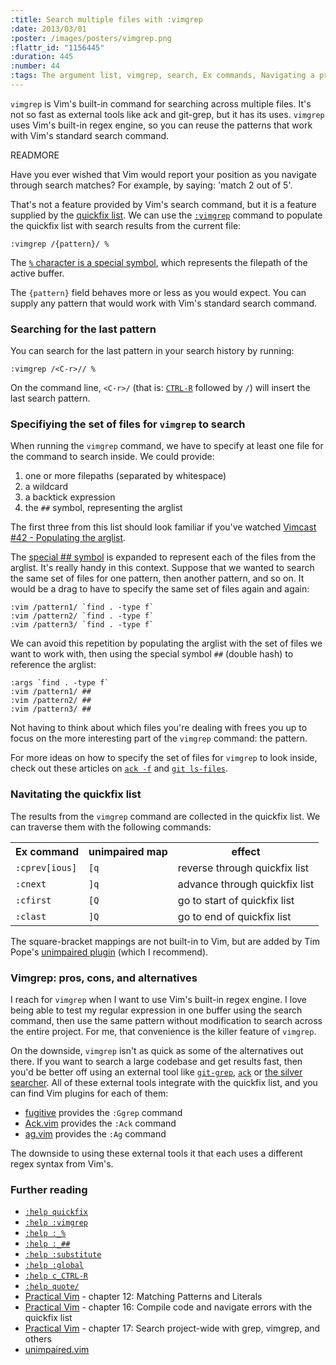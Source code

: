 ```yaml
--- 
:title: Search multiple files with :vimgrep
:date: 2013/03/01
:poster: /images/posters/vimgrep.png
:flattr_id: "1156445"
:duration: 445
:number: 44
:tags: The argument list, vimgrep, search, Ex commands, Navigating a project
---
```


`vimgrep` is Vim's built-in command for searching across multiple files. It's not so fast as external tools like ack and git-grep, but it has its uses. `vimgrep` uses Vim's built-in regex engine, so you can reuse the patterns that work with Vim's standard search command. 

READMORE


Have you ever wished that Vim would report your position as you navigate through search matches? For example, by saying: 'match 2 out of 5'.

That's not a feature provided by Vim's search command, but it is a feature supplied by the [quickfix list][quickfix]. We can use the [`:vimgrep`][vimgrep] command to populate the quickfix list with search results from the current file:

    :vimgrep /{pattern}/ %

The [`%` character is a special symbol][percent], which represents the filepath of the active buffer.

The `{pattern}` field behaves more or less as you would expect. You can supply any pattern that would work with Vim's standard search command.

### Searching for the last pattern

You can search for the last pattern in your search history by running:

    :vimgrep /<C-r>// %

On the command line, `<C-r>/` (that is: [`CTRL-R`][cr] followed by `/`) will insert the last search pattern.

### Specifiying the set of files for `vimgrep` to search

When running the `vimgrep` command, we have to specify at least one file for the command to search inside. We could provide:

1. one or more filepaths (separated by whitespace)
2. a wildcard
3. a backtick expression
4. the `##` symbol, representing the arglist

The first three from this list should look familiar if you've watched [Vimcast #42 - Populating the arglist](/e/42).

The [special ## symbol][dubhash] is expanded to represent each of the files from the arglist. It's really handy in this context. Suppose that we wanted to search the same set of files for one pattern, then another pattern, and so on. It would be a drag to have to specify the same set of files again and again:

    :vim /pattern1/ `find . -type f`
    :vim /pattern2/ `find . -type f`
    :vim /pattern3/ `find . -type f`

We can avoid this repetition by populating the arglist with the set of files we want to work with, then using the special symbol `##` (double hash) to reference the arglist:

    :args `find . -type f`
    :vim /pattern1/ ##
    :vim /pattern2/ ##
    :vim /pattern3/ ##

Not having to think about which files you're dealing with frees you up to focus on the more interesting part of the `vimgrep` command: the pattern.

For more ideas on how to specify the set of files for `vimgrep` to look inside, check out these articles on [`ack -f`][ack-f] and [`git ls-files`][git ls-files].

[ack-f]: http://vimcasts.org/blog/2013/03/combining-vimgrep-with-ack--f/
[git ls-files]: http://vimcasts.org/blog/2013/03/combining-vimgrep-with-git-ls-files/

### Navitating the quickfix list

The results from the `vimgrep` command are collected in the quickfix list. We can traverse them with the following commands:

<table>
   <tr>
       <th>Ex command</th>
       <th>unimpaired map</th>
       <th>effect</th>
   </tr>
   <tr>
       <td><code>:cprev[ious]</code></td>
       <td><code>[q</code></td>
       <td>reverse through quickfix list</td>
   </tr>
   <tr>
       <td><code>:cnext</code></td>
       <td><code>]q</code></td>
       <td>advance through quickfix list</td>
   </tr>
   <tr>
       <td><code>:cfirst</code></td>
       <td><code>[Q</code></td>
       <td>go to start of quickfix list</td>
   </tr>
   <tr>
       <td><code>:clast</code></td>
       <td><code>]Q</code></td>
       <td>go to end of quickfix list</td>
   </tr>
</table>

The square-bracket mappings are not built-in to Vim, but are added by Tim Pope's [unimpaired plugin][unimpaired] (which I recommend).

### Vimgrep: pros, cons, and alternatives

I reach for `vimgrep` when I want to use Vim's built-in regex engine. I love being able to test my regular expression in one buffer using the search command, then use the same pattern without modification to search across the entire project. For me, that convenience is the killer feature of `vimgrep`.

On the downside, `vimgrep` isn't as quick as some of the alternatives out there. If you want to search a large codebase and get results fast, then you'd be better off using an external tool like [`git-grep`][gitgrep], [`ack`][ack] or [the silver searcher][ag]. All of these external tools integrate with the quickfix list, and you can find Vim plugins for each of them:

* [fugitive][] provides the `:Ggrep` command
* [Ack.vim][] provides the `:Ack` command
* [ag.vim][] provides the `:Ag` command

The downside to using these external tools it that each uses a different regex syntax from Vim's.

### Further reading

* [`:help quickfix`][quickfix]
* [`:help :vimgrep`][vimgrep]
* [`:help :_%`][percent]
* [`:help :_##`][dubhash]
* [`:help :substitute`][substitute]
* [`:help :global`][global]
* [`:help c_CTRL-R`][cr]
* [`:help quote/`][quote]
* [Practical Vim][pv] - chapter 12: Matching Patterns and Literals
* [Practical Vim][pv] - chapter 16: Compile code and navigate errors with the quickfix list
* [Practical Vim][pv] - chapter 17: Search project-wide with grep, vimgrep, and others
* [unimpaired.vim][unimpaired]

[quickfix]: http://vimdoc.sourceforge.net/htmldoc/quickfix.html#quickfix
[vimgrep]: http://vimdoc.sourceforge.net/htmldoc/quickfix.html#:vimgrep
[cr]: http://vimdoc.sourceforge.net/htmldoc/cmdline.html#c_CTRL-R
[percent]: http://vimdoc.sourceforge.net/htmldoc/cmdline.html#:_%
[unimpaired]: https://github.com/tpope/vim-unimpaired
[dubhash]: http://vimdoc.sourceforge.net/htmldoc/cmdline.html#:_##
[quote]: http://vimdoc.sourceforge.net/htmldoc/change.html#quote/
[substitute]: http://vimdoc.sourceforge.net/htmldoc/change.html#:su
[global]: http://vimdoc.sourceforge.net/htmldoc/repeat.html#:g

[gitgrep]: http://www.kernel.org/pub/software/scm/git/docs/git-grep.html
[fugitive]: https://github.com/tpope/vim-fugitive
[ack]: http://betterthangrep.com/
[ack.vim]: https://github.com/mileszs/ack.vim
[ag]: https://github.com/ggreer/the_silver_searcher
[ag.vim]: https://github.com/rking/ag.vim
[pv]: https://pragprog.com/titles/dnvim2/practical-vim-second-edition

